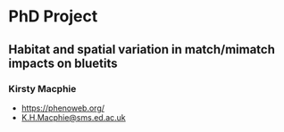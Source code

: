 # PhD Project
## Habitat and spatial variation in match/mimatch impacts on bluetits
### Kirsty Macphie

- https://phenoweb.org/
- K.H.Macphie@sms.ed.ac.uk
